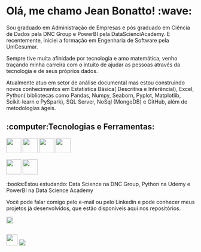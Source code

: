 <h1>Olá, me chamo Jean Bonatto! :wave:</h1>


<p>Sou graduado em Administração de Empresas e pós graduado em Ciência de Dados pela DNC Group e PowerBI pela DataScienciAcademy. E recentemente, iniciei a formação em Engenharia de Software pela UniCesumar.

Sempre tive muita afinidade por tecnologia e amo matemática, venho traçando minha carreira com o intuito de ajudar as pessoas através da tecnologia e de seus próprios dados.

Atualmente atuo em setor de análise documental mas estou construindo novos conhecimentos em Estatística Básica( Descritiva e Inferêncial), Excel, Python( bibliotecas como Pandas, Numpy, Seaborn, Pyplot, Matplotlib, Scikit-learn e PySpark),  SQL Server, NoSql (MongoDB) e GitHub, além  de metodologias ágeis.</p>




<h2> :computer:Tecnologias e Ferramentas:</h2>
																																
<img src="https://img.icons8.com/fluency/48/000000/python.png" width="40" height="40"/> <img src="https://img.icons8.com/external-wanicon-lineal-color-wanicon/64/000000/external-sql-server-big-data-wanicon-lineal-color-wanicon.png" width="40" height="40"/> <img src="https://cdn.jsdelivr.net/gh/devicons/devicon/icons/mongodb/mongodb-original-wordmark.svg" width="40" height="40" /> <img src="https://img.icons8.com/color/48/000000/power-bi.png" width="40" height="40"/>

<img src="https://img.icons8.com/fluency/48/000000/anaconda--v2.png" width="40" height="40"/> <img src="https://img.icons8.com/fluency/48/000000/jupyter.png" width="40" height="40" />



<p>:books:Estou estudando: Data Science na DNC Group, Python na Udemy e PowerBI na Data Science Academy




Você pode falar comigo pelo e-mail ou pelo Linkedin e pode conhecer meus projetos já desenvolvidos, que estão disponíveis aqui nos repositórios. 
  
  
<img src="https://img.icons8.com/fluency/48/000000/smiling.png" width="18" height="18"/>
<h2>
<div>
	<a href = "mailto:jb.bonatto@outlook.com" ><img src="https://img.icons8.com/color/48/000000/ms-outlook.png" width="30" height="30" target="blank"></a>
	<a href="https://www.linkedin.com/in/jeanbonatto/" target="_blank"><img src="https://img.shields.io/badge/-LinkedIn-%230077B5?style=for-the-badge&logo=linkedin&logoColor=white" target="_blank"></a></div>
</h2>
  
